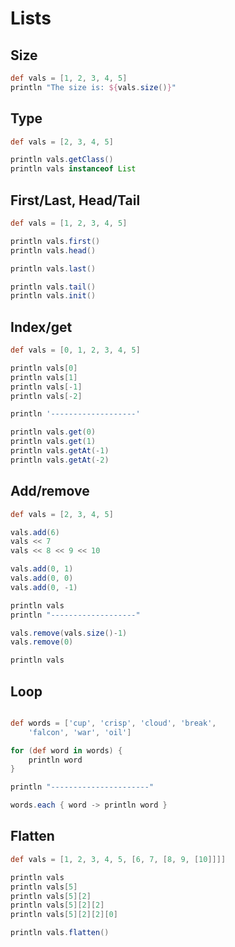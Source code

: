 # Lists

## Size

```groovy
def vals = [1, 2, 3, 4, 5]
println "The size is: ${vals.size()}"
```

## Type

```groovy
def vals = [2, 3, 4, 5]

println vals.getClass()
println vals instanceof List
```

## First/Last, Head/Tail

```groovy
def vals = [1, 2, 3, 4, 5]

println vals.first()
println vals.head()

println vals.last()

println vals.tail()
println vals.init()
```

## Index/get

```groovy
def vals = [0, 1, 2, 3, 4, 5]

println vals[0]
println vals[1]
println vals[-1]
println vals[-2]

println '-------------------'

println vals.get(0)
println vals.get(1)
println vals.getAt(-1)
println vals.getAt(-2)
```

## Add/remove

```groovy
def vals = [2, 3, 4, 5]

vals.add(6)
vals << 7
vals << 8 << 9 << 10

vals.add(0, 1)
vals.add(0, 0)
vals.add(0, -1)

println vals
println "-------------------"

vals.remove(vals.size()-1)
vals.remove(0)

println vals
```

## Loop

```groovy

def words = ['cup', 'crisp', 'cloud', 'break', 
    'falcon', 'war', 'oil']

for (def word in words) {
    println word
}

println "----------------------"

words.each { word -> println word }
```

## Flatten

```groovy
def vals = [1, 2, 3, 4, 5, [6, 7, [8, 9, [10]]]]

println vals
println vals[5]
println vals[5][2]
println vals[5][2][2]
println vals[5][2][2][0]

println vals.flatten()
```


